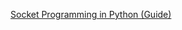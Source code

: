 [Socket Programming in Python (Guide)](https://realpython.com/python-sockets/#echo-client-and-server)
